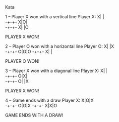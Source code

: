 Kata

1 – Player X won with a vertical line 
Player X: 
X| |  
-+-+- 
X|O|  
-+-+- 
X| |O 
 
PLAYER X WON! 
 
2 – Player O won with a horizontal line 
Player O: 
X| |X  
-+-+- 
O|O|O 
-+-+- 
X| | 
 
PLAYER O WON! 
 
3 – Player X won with a diagonal line 
Player X: 
X| |  
-+-+- 
O|X|  
-+-+- 
O| |X 
 
PLAYER X WON! 
 
4 – Game ends with a draw 
Player X: 
X|O|X  
-+-+- 
O|O|X 
-+-+- 
X|X|O 
 
GAME ENDS WITH A DRAW! 